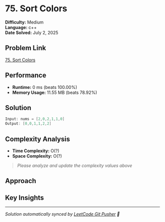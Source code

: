 # 75. Sort Colors

**Difficulty:** Medium  
**Language:** c++  
**Date Solved:** July 2, 2025

## Problem Link
[75. Sort Colors](https://leetcode.com/problems/sort-colors/submissions/1683170561/)

## Performance
- **Runtime:** 0 ms (beats 100.00%)
- **Memory Usage:** 11.55 MB (beats 78.92%)

## Solution
```cpp
Input: nums = [2,0,2,1,1,0]
Output: [0,0,1,1,2,2]
```

## Complexity Analysis
- **Time Complexity:** O(?)
- **Space Complexity:** O(?)

> *Please analyze and update the complexity values above*

## Approach
<!-- Describe your approach here -->

## Key Insights
<!-- Add key insights or lessons learned -->

---
*Solution automatically synced by [LeetCode Git Pusher](https://github.com) 🚀*
